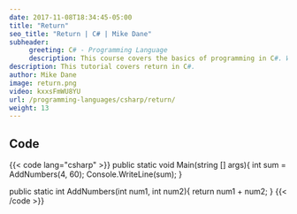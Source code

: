 ```yaml
---
date: 2017-11-08T18:34:45-05:00
title: "Return"
seo_title: "Return | C# | Mike Dane"
subheader:
     greeting: C# - Programming Language
     description: This course covers the basics of programming in C#. Work your way through the videos/articles and I'll teach you everything you need to know to start your programming journey!
description: This tutorial covers return in C#.
author: Mike Dane
image: return.png
video: kxxsFmWU8YU
url: /programming-languages/csharp/return/
weight: 13
---
```

## Code

{{< code lang="csharp" >}}
public static void Main(string [] args){
     int sum = AddNumbers(4, 60);
     Console.WriteLine(sum);
}

public static int AddNumbers(int num1, int num2){
     return num1 + num2;
}
{{< /code >}}